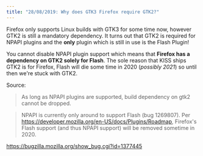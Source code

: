 ```yaml
---
title: "28/08/2019: Why does GTK3 Firefox require GTK2?"
---
```


Firefox only supports Linux builds with GTK3 for some time now, however GTK2 is still a mandatory dependency. It turns out that GTK2 is required for NPAPI plugins and the **only** plugin which is still in use is the Flash Plugin!

You cannot disable NPAPI plugin support which means that **Firefox has a dependency on GTK2 solely for Flash**. The sole reason that KISS ships GTK2 is for Firefox, Flash will die some time in 2020 (*possibly 2021*) so until then we're stuck with GTK2.

Source:

> As long as NPAPI plugins are supported, build dependency on gtk2 cannot be dropped.

> NPAPI is currently only around to support Flash (bug 1269807). Per https://developer.mozilla.org/en-US/docs/Plugins/Roadmap, Firefox's Flash support (and thus NPAPI support) will be removed sometime in 2020.

<https://bugzilla.mozilla.org/show_bug.cgi?id=1377445>
